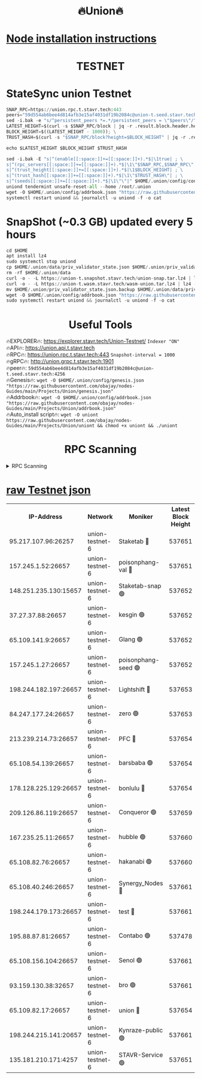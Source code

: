 <h1 align="center"> 🔥Union🔥</h1>

[Node installation instructions](https://github.com/obajay/nodes-Guides/tree/main/Projects/Union)
=

<h1 align="center"> TESTNET</h1>

# StateSync union Testnet
```python
SNAP_RPC=https://union.rpc.t.stavr.tech:443
peers="59d554ab6bee4d814afb3e15af4031df19b2084c@union-t.seed.stavr.tech:4256"
sed -i.bak -e "s/^persistent_peers *=.*/persistent_peers = \"$peers\"/" $HOME/.union/config/config.toml
LATEST_HEIGHT=$(curl -s $SNAP_RPC/block | jq -r .result.block.header.height); \
BLOCK_HEIGHT=$((LATEST_HEIGHT - 1000)); \
TRUST_HASH=$(curl -s "$SNAP_RPC/block?height=$BLOCK_HEIGHT" | jq -r .result.block_id.hash)

echo $LATEST_HEIGHT $BLOCK_HEIGHT $TRUST_HASH

sed -i.bak -E "s|^(enable[[:space:]]+=[[:space:]]+).*$|\1true| ; \
s|^(rpc_servers[[:space:]]+=[[:space:]]+).*$|\1\"$SNAP_RPC,$SNAP_RPC\"| ; \
s|^(trust_height[[:space:]]+=[[:space:]]+).*$|\1$BLOCK_HEIGHT| ; \
s|^(trust_hash[[:space:]]+=[[:space:]]+).*$|\1\"$TRUST_HASH\"| ; \
s|^(seeds[[:space:]]+=[[:space:]]+).*$|\1\"\"|" $HOME/.union/config/config.toml
uniond tendermint unsafe-reset-all --home /root/.union
wget -O $HOME/.union/config/addrbook.json "https://raw.githubusercontent.com/obajay/nodes-Guides/main/Projects/Union/addrbook.json"
systemctl restart uniond && journalctl -u uniond -f -o cat
```
# SnapShot (~0.3 GB) updated every 5 hours
```python
cd $HOME
apt install lz4
sudo systemctl stop uniond
cp $HOME/.union/data/priv_validator_state.json $HOME/.union/priv_validator_state.json.backup
rm -rf $HOME/.union/data
curl -o - -L https://union-t.snapshot.stavr.tech/union-snap.tar.lz4 | lz4 -c -d - | tar -x -C $HOME/.union --strip-components 2
curl -o - -L https://union-t.wasm.stavr.tech/wasm-union.tar.lz4 | lz4 -c -d - | tar -x -C $HOME/.union --strip-components 2
mv $HOME/.union/priv_validator_state.json.backup $HOME/.union/data/priv_validator_state.json
wget -O $HOME/.union/config/addrbook.json "https://raw.githubusercontent.com/obajay/nodes-Guides/main/Projects/Union/addrbook.json"
sudo systemctl restart uniond && journalctl -u uniond -f -o cat
```
 <h1 align="center"> Useful Tools</h1>
 
🔥EXPLORER🔥: https://explorer.stavr.tech/Union-Testnet/        `Indexer "ON"` \
🔥API🔥:      https://union.api.t.stavr.tech \
🔥RPC🔥:      https://union.rpc.t.stavr.tech:443              `Snapshot-interval = 1000` \
🔥gRPC🔥:     http://union.grpc.t.stavr.tech:1901 \
🔥peer🔥:     `59d554ab6bee4d814afb3e15af4031df19b2084c@union-t.seed.stavr.tech:4256` \
🔥Genesis🔥:     `wget -O $HOME/.union/config/genesis.json "https://raw.githubusercontent.com/obajay/nodes-Guides/main/Projects/Union/genesis.json"` \
🔥Addrbook🔥: ```wget -O $HOME/.union/config/addrbook.json "https://raw.githubusercontent.com/obajay/nodes-Guides/main/Projects/Union/addrbook.json"``` \
🔥Auto_install script🔥:  `wget -O uniont https://raw.githubusercontent.com/obajay/nodes-Guides/main/Projects/Union/uniont && chmod +x uniont && ./uniont`

<h1 align="center"> RPC Scanning</h1>

<details>
<summary>RPC Scanning</summary>

<h2 align="center"> We scan nodes in real time every 4 hours. And we provide the final result of RPC endpoints.
We cannot influence the operation of these nodes in any way. </h2>


```python
If Voting Power is higher than 0 --> then the Node is a validator of the network and may be subject to attack and be a potential threat to the chain.
```
```python
We marked such validators with a red symbol
```

</details>

[raw Testnet json](https://rpc-check.uniont.stavr.tech/uniont/rpc-uniont-result.json)
=



<table><tr><th>IP-Address</th><th>Network</th><th>Moniker</th><th>Latest Block Height</th><th>Earliest Block Height</th><th>Catching Up</th><th>Tx Index</th><th>Voting Power</th><th>Scan Time</th></tr><tr><td>95.217.107.96:26257</td><td>union-testnet-6</td><td>Staketab 🔴</td><td>537651</td><td>1</td><td>False</td><td>on</td><td>1000002</td><td>2024-03-21T13:57:05.339769653UTC</td></tr><tr><td>157.245.1.52:26657</td><td>union-testnet-6</td><td>poisonphang-val 🔴</td><td>537651</td><td>1</td><td>False</td><td>on</td><td>1000000</td><td>2024-03-21T13:57:05.983242133UTC</td></tr><tr><td>148.251.235.130:15657</td><td>union-testnet-6</td><td>Staketab-snap 🟢</td><td>537652</td><td>1</td><td>False</td><td>on</td><td>0</td><td>2024-03-21T13:57:06.528827302UTC</td></tr><tr><td>37.27.37.88:26657</td><td>union-testnet-6</td><td>kesgin 🟢</td><td>537652</td><td>1</td><td>False</td><td>on</td><td>0</td><td>2024-03-21T13:57:06.836270882UTC</td></tr><tr><td>65.109.141.9:26657</td><td>union-testnet-6</td><td>Glang 🟢</td><td>537652</td><td>1</td><td>False</td><td>on</td><td>0</td><td>2024-03-21T13:57:11.225686921UTC</td></tr><tr><td>157.245.1.27:26657</td><td>union-testnet-6</td><td>poisonphang-seed 🟢</td><td>537652</td><td>1</td><td>False</td><td>on</td><td>0</td><td>2024-03-21T13:57:12.121202631UTC</td></tr><tr><td>198.244.182.197:26657</td><td>union-testnet-6</td><td>Lightshift 🔴</td><td>537653</td><td>1</td><td>False</td><td>on</td><td>1000000</td><td>2024-03-21T13:57:14.446709072UTC</td></tr><tr><td>84.247.177.24:26657</td><td>union-testnet-6</td><td>zero 🟢</td><td>537653</td><td>1</td><td>False</td><td>on</td><td>0</td><td>2024-03-21T13:57:18.884650356UTC</td></tr><tr><td>213.239.214.73:26657</td><td>union-testnet-6</td><td>PFC 🔴</td><td>537654</td><td>1</td><td>False</td><td>on</td><td>1000001</td><td>2024-03-21T13:57:23.538710653UTC</td></tr><tr><td>65.108.54.139:26657</td><td>union-testnet-6</td><td>barsbaba 🟢</td><td>537654</td><td>1</td><td>False</td><td>on</td><td>0</td><td>2024-03-21T13:57:23.836593822UTC</td></tr><tr><td>178.128.225.129:26657</td><td>union-testnet-6</td><td>bonlulu 🔴</td><td>537654</td><td>1</td><td>False</td><td>on</td><td>1000000</td><td>2024-03-21T13:57:24.457152797UTC</td></tr><tr><td>209.126.86.119:26657</td><td>union-testnet-6</td><td>Conqueror 🟢</td><td>537659</td><td>1</td><td>False</td><td>on</td><td>0</td><td>2024-03-21T13:57:49.905674612UTC</td></tr><tr><td>167.235.25.11:26657</td><td>union-testnet-6</td><td>hubble 🟢</td><td>537660</td><td>1</td><td>False</td><td>on</td><td>0</td><td>2024-03-21T13:57:56.236938954UTC</td></tr><tr><td>65.108.82.76:26657</td><td>union-testnet-6</td><td>hakanabi 🟢</td><td>537660</td><td>1</td><td>False</td><td>on</td><td>0</td><td>2024-03-21T13:57:56.552484383UTC</td></tr><tr><td>65.108.40.246:26657</td><td>union-testnet-6</td><td>Synergy_Nodes 🔴</td><td>537661</td><td>1</td><td>False</td><td>on</td><td>1000001</td><td>2024-03-21T13:58:02.979113083UTC</td></tr><tr><td>198.244.179.173:26657</td><td>union-testnet-6</td><td>test 🔴</td><td>537661</td><td>1</td><td>False</td><td>on</td><td>1000001</td><td>2024-03-21T13:58:05.615945233UTC</td></tr><tr><td>195.88.87.81:26657</td><td>union-testnet-6</td><td>Contabo 🟢</td><td>537478</td><td>1</td><td>False</td><td>on</td><td>0</td><td>2024-03-21T13:58:05.966348768UTC</td></tr><tr><td>65.108.156.104:26657</td><td>union-testnet-6</td><td>Senol 🟢</td><td>537661</td><td>1</td><td>False</td><td>on</td><td>0</td><td>2024-03-21T13:58:06.249110662UTC</td></tr><tr><td>93.159.130.38:32657</td><td>union-testnet-6</td><td>bro 🟢</td><td>537661</td><td>1</td><td>False</td><td>on</td><td>0</td><td>2024-03-21T13:58:06.535981748UTC</td></tr><tr><td>65.109.82.17:26657</td><td>union-testnet-6</td><td>union 🔴</td><td>537654</td><td>508001</td><td>False</td><td>off</td><td>1000001</td><td>2024-03-21T13:57:19.231697990UTC</td></tr><tr><td>198.244.215.141:20657</td><td>union-testnet-6</td><td>Kynraze-public 🟢</td><td>537661</td><td>524001</td><td>False</td><td>on</td><td>0</td><td>2024-03-21T13:58:03.228280244UTC</td></tr><tr><td>135.181.210.171:4257</td><td>union-testnet-6</td><td>STAVR-Service 🟢</td><td>537651</td><td>535001</td><td>False</td><td>on</td><td>0</td><td>2024-03-21T13:57:06.298260205UTC</td></tr></table>
